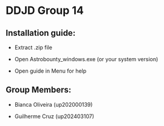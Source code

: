 # DDJD Group 14


## Installation guide:

- Extract .zip file

- Open Astrobounty_windows.exe (or your system version)

- Open guide in Menu for help


## Group Members:

- Bianca Oliveira (up202000139)

- Guilherme Cruz (up202403107)